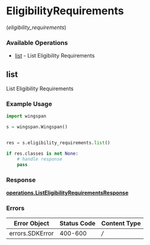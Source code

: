 # EligibilityRequirements
(*eligibility_requirements*)

### Available Operations

* [list](#list) - List Eligibility Requirements

## list

List Eligibility Requirements

### Example Usage

```python
import wingspan

s = wingspan.Wingspan()


res = s.eligibility_requirements.list()

if res.classes is not None:
    # handle response
    pass
```


### Response

**[operations.ListEligibilityRequirementsResponse](../../models/operations/listeligibilityrequirementsresponse.md)**
### Errors

| Error Object    | Status Code     | Content Type    |
| --------------- | --------------- | --------------- |
| errors.SDKError | 400-600         | */*             |
